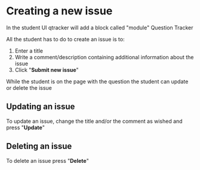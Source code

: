 # Creating a new issue
In the student UI qtracker will add a block called "module" Question Tracker

All the student has to do to create an issue is to:
1. Enter a title 
2. Write a comment/description containing additional information about the issue
3. Click "**Submit new issue**"

While the student is on the page with the question the student can update or delete the issue 

## Updating an issue
To update an issue, change the title and/or the comment as wished and press "**Update**"

## Deleting an issue
To delete an issue press "**Delete**"